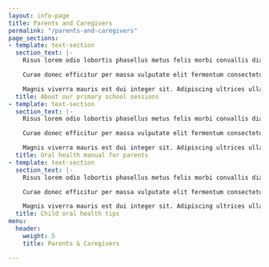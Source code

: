 ```yaml
---
layout: info-page
title: Parents and Caregivers
permalink: "/parents-and-caregivers"
page_sections:
- template: text-section
  section_text: |-
    Risus lorem odio lobortis phasellus metus felis morbi convallis diam. Senectus si in tellus sit eu donec suscipit blandit. Massa potenti nec conubia rhoncus ultrices malesuada.

    Curae donec efficitur per massa vulputate elit fermentum consectetuer. Pharetra tellus purus primis nisi pede parturient. Tempus fermentum condimentum mollis ullamcorper per blandit sit.

    Magnis viverra mauris est dui integer sit. Adipiscing ultrices ullamcorper scelerisque massa lobortis velit luctus purus bibendum.
  title: About our primary school sessions
- template: text-section
  section_text: |-
    Risus lorem odio lobortis phasellus metus felis morbi convallis diam. Senectus si in tellus sit eu donec suscipit blandit. Massa potenti nec conubia rhoncus ultrices malesuada.

    Curae donec efficitur per massa vulputate elit fermentum consectetuer. Pharetra tellus purus primis nisi pede parturient. Tempus fermentum condimentum mollis ullamcorper per blandit sit.

    Magnis viverra mauris est dui integer sit. Adipiscing ultrices ullamcorper scelerisque massa lobortis velit luctus purus bibendum.
  title: Oral health manual for parents
- template: text-section
  section_text: |-
    Risus lorem odio lobortis phasellus metus felis morbi convallis diam. Senectus si in tellus sit eu donec suscipit blandit. Massa potenti nec conubia rhoncus ultrices malesuada.

    Curae donec efficitur per massa vulputate elit fermentum consectetuer. Pharetra tellus purus primis nisi pede parturient. Tempus fermentum condimentum mollis ullamcorper per blandit sit.

    Magnis viverra mauris est dui integer sit. Adipiscing ultrices ullamcorper scelerisque massa lobortis velit luctus purus bibendum.
  title: Child oral health tips
menu:
  header:
    weight: 5
    title: Parents & Caregivers

---
```

